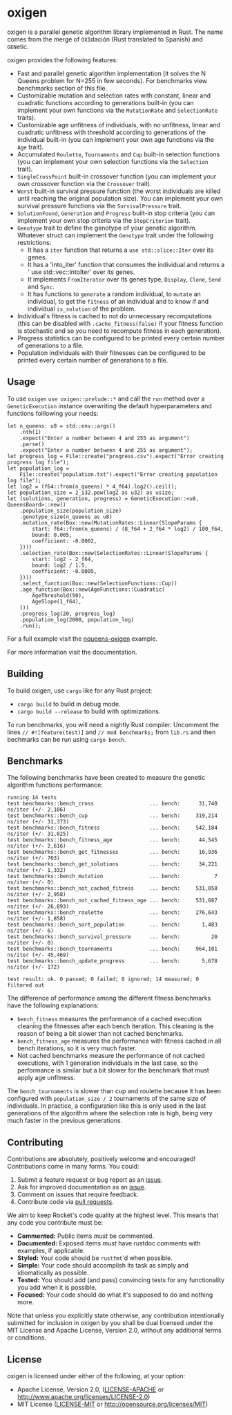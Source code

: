 # oxigen

oxigen is a parallel genetic algorithm library implemented in Rust. The name comes from the merge of `OXI`dación (Rust translated to Spanish) and `GEN`etic.

oxigen provides the following features:

* Fast and parallel genetic algorithm implementation (it solves the N Queens problem for N=255 in few seconds). For benchmarks view benchmarks section of this file.
* Customizable mutation and selection rates with constant, linear and cuadratic functions according to generations built-in (you can implement your own functions via the `MutationRate` and `SelectionRate` traits).
* Customizable age unfitness of individuals, with no unfitness, linear and cuadratic unfitness with threshold according to generations of the individual built-in (you can implement your own age functions via the `Age` trait).
* Accumulated `Roulette`, `Tournaments` and `Cup` built-in selection functions (you can implement your own selection functions via the `Selection` trait).
* `SingleCrossPoint` built-in crossover function (you can implement your own crossover function via the `Crossover` trait).
* `Worst` built-in survival pressure function (the worst individuals are killed until reaching the original population size). You can implement your own survival pressure functions via the `SurvivalPressure` trait.
* `SolutionFound`, `Generation` and `Progress` built-in stop criteria (you can implement your own stop criteria via the `StopCriterion` trait).
* `Genotype` trait to define the genotype of your genetic algorithm. Whatever struct can implement the `Genotype` trait under the following restrictions:
    - It has a `iter` function that returns a `use std::slice::Iter` over its genes.
    - It has a 'into_iter' function that consumes the individual and returns a ' use std::vec::IntoIter' over its genes.
    - It implements `FromIterator` over its genes type, `Display`, `Clone`, `Send` and `Sync`.
    - It has functions to `generate` a random individual, to `mutate` an individual, to get the `fitness` of an individual and to know if and individual `is_solution` of the problem.
* Individual's fitness is cached to not do unnecessary recomputations (this can be disabled with `.cache_fitness(false)` if your fitness function is stochastic and so you need to recompute fitness in each generation).
* Progress statistics can be configured to be printed every certain number of generations to a file.
* Population individuals with their fitnesses can be configured to be printed every certain number of generations to a file.


## Usage

To use `oxigen` `use oxigen::prelude::*` and call the `run` method over a `GeneticExecution` instance overwriting the default hyperparameters and functions folllowing your needs:

```
let n_queens: u8 = std::env::args()
    .nth(1)
    .expect("Enter a number between 4 and 255 as argument")
    .parse()
    .expect("Enter a number between 4 and 255 as argument");
let progress_log = File::create("progress.csv").expect("Error creating progress log file");
let population_log =
    File::create("population.txt").expect("Error creating population log file");
let log2 = (f64::from(n_queens) * 4_f64).log2().ceil();
let population_size = 2_i32.pow(log2 as u32) as usize;
let (solutions, generation, progress) = GeneticExecution::<u8, QueensBoard>::new()
    .population_size(population_size)
    .genotype_size(n_queens as u8)
    .mutation_rate(Box::new(MutationRates::Linear(SlopeParams {
        start: f64::from(n_queens) / (8_f64 + 2_f64 * log2) / 100_f64,
        bound: 0.005,
        coefficient: -0.0002,
    })))
    .selection_rate(Box::new(SelectionRates::Linear(SlopeParams {
        start: log2 - 2_f64,
        bound: log2 / 1.5,
        coefficient: -0.0005,
    })))
    .select_function(Box::new(SelectionFunctions::Cup))
    .age_function(Box::new(AgeFunctions::Cuadratic(
        AgeThreshold(50),
        AgeSlope(1_f64),
    )))
    .progress_log(20, progress_log)
    .population_log(2000, population_log)
    .run();
```

For a full example visit the [nqueens-oxigen](nqueens-oxigen/src/main.rs) example.

For more information visit the documentation.


## Building

To build oxigen, use `cargo` like for any Rust project:

* `cargo build` to build in debug mode.
* `cargo build --release` to build with optimizations.

To run benchmarks, you will need a nightly Rust compiler. Uncomment the lines `// #![feature(test)]` and `// mod benchmarks;` from `lib.rs` and then bechmarks can be run using `cargo bench`.


## Benchmarks

The following benchmarks have been created to measure the genetic algorithm functions performance:

```
running 14 tests
test benchmarks::bench_cross                  ... bench:      31,740 ns/iter (+/- 2,106)
test benchmarks::bench_cup                    ... bench:     319,214 ns/iter (+/- 31,373)
test benchmarks::bench_fitness                ... bench:     542,184 ns/iter (+/- 31,025)
test benchmarks::bench_fitness_age            ... bench:      44,545 ns/iter (+/- 2,616)
test benchmarks::bench_get_fitnesses          ... bench:      16,936 ns/iter (+/- 703)
test benchmarks::bench_get_solutions          ... bench:      34,221 ns/iter (+/- 1,332)
test benchmarks::bench_mutation               ... bench:           7 ns/iter (+/- 0)
test benchmarks::bench_not_cached_fitness     ... bench:     531,058 ns/iter (+/- 2,958)
test benchmarks::bench_not_cached_fitness_age ... bench:     531,087 ns/iter (+/- 26,893)
test benchmarks::bench_roulette               ... bench:     276,643 ns/iter (+/- 1,858)
test benchmarks::bench_sort_population        ... bench:       1,483 ns/iter (+/- 6)
test benchmarks::bench_survival_pressure      ... bench:          20 ns/iter (+/- 0)
test benchmarks::bench_tournaments            ... bench:     964,101 ns/iter (+/- 45,469)
test benchmarks::bench_update_progress        ... bench:       5,678 ns/iter (+/- 172)

test result: ok. 0 passed; 0 failed; 0 ignored; 14 measured; 0 filtered out
```

The difference of performance among the different fitness benchmarks have the following explanations:

 * `bench_fitness` measures the performance of a cached execution cleaning the fitnesses after each bench iteration. This cleaning is the reason of being a bit slower than not cached benchmarks.
 * `bench_fitness_age` measures the performance with fitness cached in all bench iterations, so it is very much faster.
 * Not cached benchmarks measure the performance of not cached executions, with 1 generation individuals in the last case, so the performance is similar but a bit slower for the benchmark that must apply age unfitness.


 The `bench_tournaments` is slower than cup and roulette because it has been configured with `population_size / 2` tournaments of the same size of individuals. In practice, a configuration like this is only used in the last generations of the algorithm where the selection rate is high, being very much faster in the previous generations.


## Contributing

Contributions are absolutely, positively welcome and encouraged! Contributions
come in many forms. You could:

  1. Submit a feature request or bug report as an [issue](https://github.com/Martin1887/oxigen/issues).
  2. Ask for improved documentation as an [issue](https://github.com/Martin1887/oxigen/issues).
  3. Comment on issues that require
     feedback.
  4. Contribute code via [pull requests](https://github.com/Martin1887/oxigen/pulls).

We aim to keep Rocket's code quality at the highest level. This means that any
code you contribute must be:

  * **Commented:** Public items _must_ be commented.
  * **Documented:** Exposed items _must_ have rustdoc comments with
    examples, if applicable.
  * **Styled:** Your code should be `rustfmt`'d when possible.
  * **Simple:** Your code should accomplish its task as simply and
     idiomatically as possible.
  * **Tested:** You should add (and pass) convincing tests for any functionality you add when it is possible.
  * **Focused:** Your code should do what it's supposed to do and nothing more.

Note that unless you
explicitly state otherwise, any contribution intentionally submitted for
inclusion in oxigen by you shall be dual licensed under the MIT License and
Apache License, Version 2.0, without any additional terms or conditions.

## License

oxigen is licensed under either of the following, at your option:

 * Apache License, Version 2.0, ([LICENSE-APACHE](LICENSE-APACHE) or http://www.apache.org/licenses/LICENSE-2.0)
 * MIT License ([LICENSE-MIT](LICENSE-MIT) or http://opensource.org/licenses/MIT)
